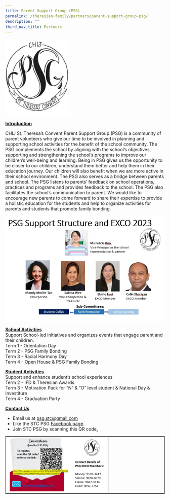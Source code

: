 ```yaml
---
title: Parent Support Group (PSG)
permalink: /theresian-family/partners/parent-support-group-psg/
description: ""
third_nav_title: Partners
---
```


<img style="width: 40%;" src="/images/psg1.jpg" />
<p><strong><u>Introduction</u></strong></p>
<p>CHIJ St. Theresa&rsquo;s Convent Parent Support Group (PSG) is a community of parent volunteers who give our time to be involved in planning and supporting school activities for the benefit of the school community. The PSG complements the school by aligning with the school&rsquo;s objectives, supporting and strengthening the school&rsquo;s programs to improve our children&rsquo;s well-being and learning. Being in PSG gives us the opportunity to be closer to our children, understand them better and help them in their education journey. Our children will also benefit when we are more active in their school environment. The PSG also serves as a bridge between parents and school. The PSG listens to parents&rsquo; feedback on school operations, practices and programs and provides feedback to the school. The PSG also facilitates the school&rsquo;s communication to parent. We would like to encourage new parents to come forward to share their expertise to provide a holistic education for the students and help to organize activities for parents and students that promote family bonding.&nbsp;</p>
<img src="/images/psg2023.jpg">
<p><strong><u>School Activities<br /></u></strong>Support School-led initiatives and organizes events that engage parent and their children.<br />Term 1 - Orientation Day<br />Term 2 - PSG Family Bonding<br />Term 3 - Racial Harmony Day<br />Term 4 - Open House &amp; PSG Family Bonding</p>
<p><strong><u>Student Activities<br /></u></strong>Support and enhance student&rsquo;s school experiences<br />Term 2 - IFD &amp; Theresian Awards<br />Term 3 - Motivation Pack for &ldquo;N&rdquo; &amp; &ldquo;O&rdquo; level student &amp; National Day &amp; Investiture<br />Term 4 - Graduation Party&nbsp;</p>
<p><strong><u>Contact Us</u></strong></p>
<ul>
<li>Email us at <a href="mailto:psg.stc@gmail.com">psg.stc@gmail.com</a></li>
<li>Like the STC PSG <a href="https://www.facebook.com/psgstc/">Facebook page</a>.</li>
<li>Join STC PSG by scanning this QR code<u>.</u></li>
</ul>
<table style="border-collapse: collapse; width: 100%;" border="1">
<tbody>
<tr>
<td style="width: 65%;"><img src="/images/psg20231.jpg"></td>
<td style="width: 35%;">&nbsp;</td>
</tr>
</tbody>
</table>